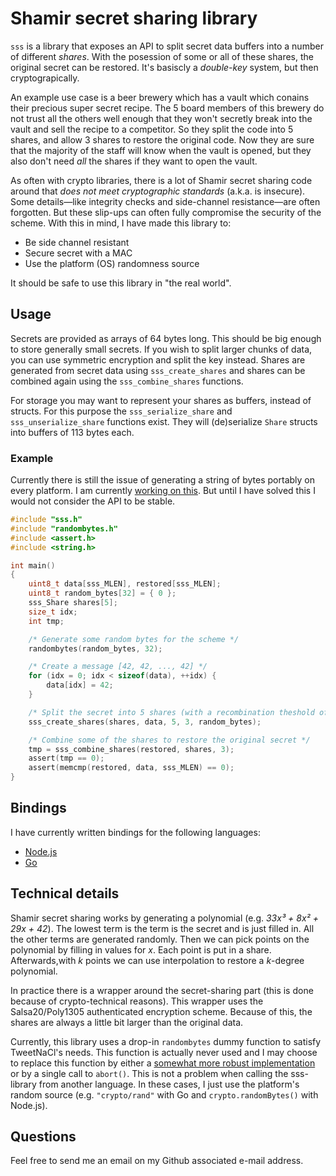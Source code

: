 # Shamir secret sharing library

`sss` is a library that exposes an API to split secret data buffers into
a number of different _shares_. With the posession of some or all of these
shares, the original secret can be restored. It's basiscly a *double-key*
system, but then cryptograpically.

An example use case is a beer brewery which has a vault which conains their
precious super secret recipe. The 5 board members of this brewery do not trust
all the others well enough that they won't secretly break into the vault and
sell the recipe to a competitor. So they split the code into 5 shares, and
allow 3 shares to restore the original code. Now they are sure that the
majority of the staff will know when the vault is opened, but they also don't
need *all* the shares if they want to open the vault.

As often with crypto libraries, there is a lot of Shamir secret sharing code
around that *does not meet cryptographic standards* (a.k.a. is insecure).
Some details—like integrity checks and side-channel resistance—are often
forgotten. But these slip-ups can often fully compromise the security of the
scheme.
With this in mind, I have made this library to:
- Be side channel resistant
- Secure secret with a MAC
- Use the platform (OS) randomness source

It should be safe to use this library in "the real world".

## Usage

Secrets are provided as arrays of 64 bytes long. This should be big enough to
store generally small secrets. If you wish to split larger chunks of data, you
can use symmetric encryption and split the key instead. Shares are generated
from secret data using `sss_create_shares` and shares can be combined again
using the `sss_combine_shares` functions.

For storage you may want to represent your shares as buffers, instead of
structs. For this purpose the `sss_serialize_share` and `sss_unserialize_share`
functions exist. They will (de)serialize `Share` structs into buffers of 113
bytes each.

### Example

Currently there is still the issue of generating a string of bytes portably on
every platform. I am currently [working on this][randombytes]. But until I have
solved this I would not consider the API to be stable.

```c
#include "sss.h"
#include "randombytes.h"
#include <assert.h>
#include <string.h>

int main()
{
	uint8_t data[sss_MLEN], restored[sss_MLEN];
	uint8_t random_bytes[32] = { 0 };
	sss_Share shares[5];
	size_t idx;
	int tmp;

	/* Generate some random bytes for the scheme */
	randombytes(random_bytes, 32);

	/* Create a message [42, 42, ..., 42] */
	for (idx = 0; idx < sizeof(data), ++idx) {
		data[idx] = 42;
	}

	/* Split the secret into 5 shares (with a recombination theshold of 3) */
	sss_create_shares(shares, data, 5, 3, random_bytes);

	/* Combine some of the shares to restore the original secret */
	tmp = sss_combine_shares(restored, shares, 3);
	assert(tmp == 0);
	assert(memcmp(restored, data, sss_MLEN) == 0);
}
```

## Bindings

I have currently written bindings for the following languages:

- [Node.js](https://github.com/dsprenkels/sss-node)
- [Go](https://github.com/dsprenkels/sss-go)

## Technical details

Shamir secret sharing works by generating a polynomial (e.g. _33x³ + 8x² + 29x +
42_). The lowest term is the term is the secret and is just filled in. All the
other terms are generated randomly. Then we can pick points on the polynomial
by filling in values for _x_. Each point is put in a share. Afterwards,with _k_
points we can use interpolation to restore a _k_-degree polynomial.

In practice there is a wrapper around the secret-sharing part (this is
done because of crypto-technical reasons). This wrapper uses the
Salsa20/Poly1305 authenticated encryption scheme. Because of this, the
shares are always a little bit larger than the original data.

Currently, this library uses a drop-in `randombytes` dummy function to satisfy
TweetNaCl's needs. This function is actually never used and I may choose to
replace this function by either a [somewhat more robust
implementation][randombytes] or by a single call to `abort()`. This is not a
problem when calling the sss-library from another language. In these cases, I
just use the platform's random source (e.g. `"crypto/rand"` with Go and
`crypto.randomBytes()` with Node.js).

## Questions

Feel free to send me an email on my Github associated e-mail address.

[randombytes]: https://github.com/dsprenkels/randombytes
